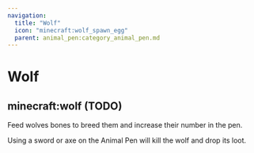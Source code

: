 ```yaml
---
navigation:
  title: "Wolf"
  icon: "minecraft:wolf_spawn_egg"
  parent: animal_pen:category_animal_pen.md
---
```


# Wolf

## minecraft:wolf (TODO)

<GameScene zoom={4}>
  <Entity id="minecraft:wolf" />
</GameScene>

<ItemImage id="minecraft:bone" />

Feed wolves bones to breed them and increase their number in the pen.

<ItemImage id="minecraft:diamond_sword" />

Using a sword or axe on the Animal Pen will kill the wolf and drop its loot.

